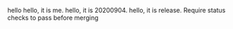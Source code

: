 hello
hello, it is me.
hello, it is 20200904.
hello, it is release.
Require status checks to pass before merging